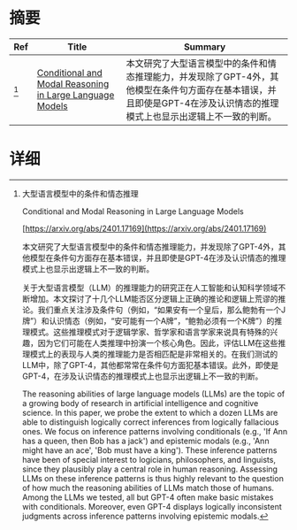 # 摘要

| Ref | Title | Summary |
| --- | --- | --- |
| [^1] | [Conditional and Modal Reasoning in Large Language Models](https://arxiv.org/abs/2401.17169) | 本文研究了大型语言模型中的条件和情态推理能力，并发现除了GPT-4外，其他模型在条件句方面存在基本错误，并且即使是GPT-4在涉及认识情态的推理模式上也显示出逻辑上不一致的判断。 |

# 详细

[^1]: 大型语言模型中的条件和情态推理

    Conditional and Modal Reasoning in Large Language Models

    [https://arxiv.org/abs/2401.17169](https://arxiv.org/abs/2401.17169)

    本文研究了大型语言模型中的条件和情态推理能力，并发现除了GPT-4外，其他模型在条件句方面存在基本错误，并且即使是GPT-4在涉及认识情态的推理模式上也显示出逻辑上不一致的判断。

    

    关于大型语言模型（LLM）的推理能力的研究正在人工智能和认知科学领域不断增加。本文探讨了十几个LLM能否区分逻辑上正确的推论和逻辑上荒谬的推论。我们重点关注涉及条件句（例如，“如果安有一个皇后，那么鲍勃有一个J牌”）和认识情态（例如，“安可能有一个A牌”，“鲍勃必须有一个K牌”）的推理模式。这些推理模式对于逻辑学家、哲学家和语言学家来说具有特殊的兴趣，因为它们可能在人类推理中扮演一个核心角色。因此，评估LLM在这些推理模式上的表现与人类的推理能力是否相匹配是非常相关的。在我们测试的LLM中，除了GPT-4，其他都常常在条件句方面犯基本错误。此外，即使是GPT-4，在涉及认识情态的推理模式上也显示出逻辑上不一致的判断。

    The reasoning abilities of large language models (LLMs) are the topic of a growing body of research in artificial intelligence and cognitive science. In this paper, we probe the extent to which a dozen LLMs are able to distinguish logically correct inferences from logically fallacious ones. We focus on inference patterns involving conditionals (e.g., 'If Ann has a queen, then Bob has a jack') and epistemic modals (e.g., 'Ann might have an ace', 'Bob must have a king'). These inference patterns have been of special interest to logicians, philosophers, and linguists, since they plausibly play a central role in human reasoning. Assessing LLMs on these inference patterns is thus highly relevant to the question of how much the reasoning abilities of LLMs match those of humans. Among the LLMs we tested, all but GPT-4 often make basic mistakes with conditionals. Moreover, even GPT-4 displays logically inconsistent judgments across inference patterns involving epistemic modals.
    

